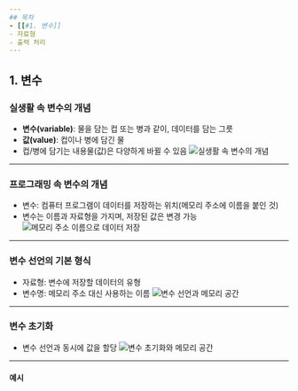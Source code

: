 ```yaml
--- 
## 목차 
- [[#1. 변수]] 
- 자료형 
- 출력 처리 
---
```

## 1. 변수 
### 실생활 속 변수의 개념 
- **변수(variable)**: 물을 담는 컵 또는 병과 같이, 데이터를 담는 그릇 
- **값(value)**: 컵이나 병에 담긴 물 
- 컵/병에 담기는 내용물(값)은 다양하게 바뀔 수 있음
![실생활 속 변수의 개념](https://cdn.mathpix.com/cropped/2025_04_28_149bebf46887b499e03cg-05.jpg?height=467&width=1315&top_left_y=1227&top_left_x=589)
--- 
### 프로그래밍 속 변수의 개념 
- 변수: 컴퓨터 프로그램이 데이터를 저장하는 위치(메모리 주소에 이름을 붙인 것)
- 변수는 이름과 자료형을 가지며, 저장된 값은 변경 가능 ![메모리 주소 이름으로 데이터 저장](https://cdn.mathpix.com/cropped/2025_04_28_149bebf46887b499e03cg-07.jpg?height=1256&width=1530&top_left_y=457&top_left_x=487)
--- 
### 변수 선언의 기본 형식
- 자료형: 변수에 저장할 데이터의 유형
- 변수명: 메모리 주소 대신 사용하는 이름
![변수 선언과 메모리 공간](https://cdn.mathpix.com/cropped/2025_04_28_149bebf46887b499e03cg-08.jpg?height=576&width=2119&top_left_y=1166&top_left_x=283)
---
### 변수 초기화
- 변수 선언과 동시에 값을 할당
![변수 초기화와 메모리 공간](https://cdn.mathpix.com/cropped/2025_04_28_149bebf46887b499e03cg-09.jpg?height=499&width=1660&top_left_y=1026&top_left_x=420)
---

#### 예시


